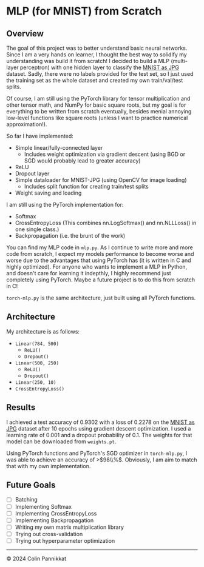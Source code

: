 # MLP (for MNIST) from Scratch

## Overview
The goal of this project was to better understand basic neural networks. Since I am a very hands on learner, I thought the best way to solidify my understanding was build it from scratch! I decided to build a MLP (multi-layer perceptron) with one hidden layer to classify the [MNIST as JPG](https://www.kaggle.com/datasets/scolianni/mnistasjpg/data) dataset. Sadly, there were no labels provided for the test set, so I just used the training set as the whole dataset and created my own train/val/test splits.

Of course, I am still using the PyTorch library for tensor multiplication and other tensor math, and NumPy for basic square roots, but my goal is for everything to be written from scratch eventually, besides menial annoying low-level functions like square roots (unless I want to practice numerical approximation!). 

So far I have implemented:
* Simple linear/fully-connected layer
  * Includes weight optimization via gradient descent (using BGD or SGD would probably lead to greater accuracy)
* ReLU
* Dropout layer
* Simple dataloader for MNIST-JPG (using OpenCV for image loading)
  * Includes split function for creating train/test splits
* Weight saving and loading

I am still using the PyTorch implementation for:
* Softmax
* CrossEntropyLoss (This combines nn.LogSoftmax() and nn.NLLLoss() in one single class.)
* Backpropagation (i.e. the brunt of the work)

You can find my MLP code in `mlp.py`. As I continue to write more and more code from scratch, I expect my models performance to become worse and worse due to the advantages that using PyTorch has (it is written in C and highly optimized). For anyone who wants to implement a MLP in Python, and doesn't care for learning it indepthly, I highly recommend just completely using PyTorch. Maybe a future project is to do this from scratch in C!

`torch-mlp.py` is the same architecture, just built using all PyTorch functions.

## Architecture

My architecture is as follows:

* `Linear(784, 500)`
  * `ReLU()`
  * `Dropout()`
* `Linear(500, 250)`
  * `ReLU()`
  * `Dropout()`
* `Linear(250, 10)`
* `CrossEntropyLoss()`

## Results

I achieved a test accuracy of $0.9302$ with a loss of $0.2278$ on the [MNIST as JPG](https://www.kaggle.com/datasets/scolianni/mnistasjpg/data) dataset after $10$ epochs using gradient descent optimization. I used a learning rate of $0.001$ and a dropout probability of $0.1$. The weights for that model can be downloaded from `weights.pt`.

Using PyTorch functions and PyTorch's SGD optimizer in `torch-mlp.py`, I was able to achieve an accuracy of >$98\\%$. Obviously, I am aim to match that with my own implementation.

## Future Goals

- [ ] Batching
- [ ] Implementing Softmax
- [ ] Implementing CrossEntropyLoss
- [ ] Implementing Backpropagation
- [ ] Writing my own matrix multiplication library
- [ ] Trying out cross-validation
- [ ] Trying out hyperparameter optimization

---
&copy; 2024 Colin Pannikkat
